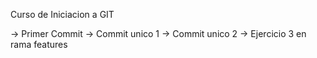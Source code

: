 Curso de Iniciacion a GIT

-> Primer Commit
-> Commit unico 1
-> Commit unico 2
-> Ejercicio 3 en rama features